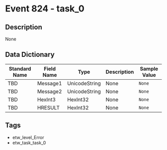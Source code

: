 # Event 824 - task_0

## Description
None

## Data Dictionary
|Standard Name|Field Name|Type|Description|Sample Value|
|---|---|---|---|---|
|TBD|Message1|UnicodeString|None|`None`|
|TBD|Message2|UnicodeString|None|`None`|
|TBD|HexInt3|HexInt32|None|`None`|
|TBD|HRESULT|HexInt32|None|`None`|

## Tags
* etw_level_Error
* etw_task_task_0